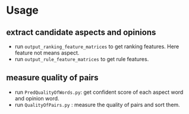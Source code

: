 # Usage
## extract candidate aspects and opinions
* run `output_ranking_feature_matrices` to get ranking features. Here feature not means aspect.
* run `output_rule_feature_matrices` to get rule features.
## measure quality of pairs
* run `PredQualityOfWords.py`: get confident score of each aspect word and 
opinion word.
* run `QualityOfPairs.py` : measure the quality of pairs and sort them.
